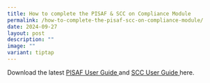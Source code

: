 ```yaml
---
title: How to complete the PISAF & SCC on Compliance Module
permalink: /how-to-complete-the-pisaf-scc-on-compliance-module/
date: 2024-09-27
layout: post
description: ""
image: ""
variant: tiptap
---
```

<p>Download the latest <a href="/files/User Guides/PISAF &amp; SCC/ECOS_User_Guide___Compliance__PISAF__Module__Ver1__26_Sep_24_.pdf" rel="noopener noreferrer nofollow" target="_blank">PISAF User Guide </a>and
<a href="/files/User Guides/PISAF &amp; SCC/ECOS_User_Guide___Compliance__PISAF_SCC__Module__Ver1__26_Sep_24___2_.pdf" rel="noopener noreferrer nofollow" target="_blank">SCC User Guide<u> </u>
</a>here.</p>
